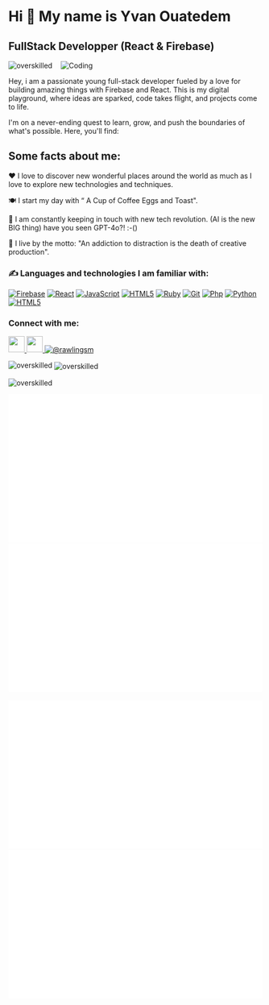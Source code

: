 Hi 👋 My name is Yvan Ouatedem
======================

FullStack Developper (React & Firebase)
-------------------------------------

<img align="right" alt="Coding" width="400" src="https://cdn.dribbble.com/users/1162077/screenshots/3848914/programmer.gif">

<p align="left"> <img src="https://komarev.com/ghpvc/?username=overskiled&label=Profile%20views&color=0e75b6&style=flat" alt="overskilled" /> </p>


Hey, i am a passionate young full-stack developer fueled by a love for building amazing things with Firebase and React.  This is my digital playground, where ideas are sparked, code takes flight, and projects come to life.

I'm on a never-ending quest to learn, grow, and push the boundaries of what's possible. Here, you'll find:

Some facts about me: 
-------------------------------------
❤ I love to discover new wonderful places around the world as much as I love to explore new technologies and techniques. 

🍽 I start my day with “ A Cup of Coffee Eggs and Toast". 

🧠 I am constantly keeping in touch with new tech revolution. (AI is the new BIG thing) have you seen GPT-4o?! :-()

💫 I live by the motto: "An addiction to distraction is the death of creative production".

### ✍ Languages and technologies I am familiar with:

<p align="left">
 <a href="https://www.postgresql.org/" target="_blank" rel="noreferrer"><img src="https://raw.githubusercontent.com/danielcranney/readme-generator/main/public/icons/skills/firebase-colored.svg" width="36" height="36" alt="Firebase" /></a>
<a href="https://docs.microsoft.com/en-us/cpp/?view=msvc-170" target="_blank" rel="noreferrer"><img src="https://raw.githubusercontent.com/danielcranney/readme-generator/main/public/icons/skills/react-colored.svg" width="36" height="36" alt="React" /></a>
<a href="https://developer.mozilla.org/en-US/docs/Web/JavaScript" target="_blank" rel="noreferrer"><img src="https://raw.githubusercontent.com/danielcranney/readme-generator/main/public/icons/skills/javascript-colored.svg" width="36" height="36" alt="JavaScript" /></a>
<a href="https://developer.mozilla.org/en-US/docs/Glossary/HTML5" target="_blank" rel="noreferrer"><img src="https://raw.githubusercontent.com/danielcranney/readme-generator/main/public/icons/skills/aws-colored.svg" width="36" height="36" alt="HTML5" /></a>
<a href="https://www.oracle.com/java/" target="_blank" rel="noreferrer"><img src="https://raw.githubusercontent.com/danielcranney/readme-generator/main/public/icons/skills/ruby-colored.svg" width="36" height="36" alt="Ruby" /></a>
<a href="https://git-scm.com/" target="_blank" rel="noreferrer"><img src="https://raw.githubusercontent.com/danielcranney/readme-generator/main/public/icons/skills/git-colored.svg" width="36" height="36" alt="Git" /></a>
<a href="https://www.python.org/" target="_blank" rel="noreferrer"><img src="https://raw.githubusercontent.com/danielcranney/readme-generator/main/public/icons/skills/php-colored.svg" width="36" height="36" alt="Php" /></a>
<a href="https://www.python.org/" target="_blank" rel="noreferrer"><img src="https://raw.githubusercontent.com/danielcranney/readme-generator/main/public/icons/skills/python-colored.svg" width="36" height="36" alt="Python" /></a>
<a href="https://developer.mozilla.org/en-US/docs/Glossary/HTML5" target="_blank" rel="noreferrer"><img src="https://raw.githubusercontent.com/danielcranney/readme-generator/main/public/icons/skills/c-colored.svg" width="36" height="36" alt="HTML5" /></a>
</p>


### Connect with me:

  
  
  
  
  <a href="https://www.github.com/overskilled" target="_blank" rel="noreferrer">
    <img src="https://raw.githubusercontent.com/danielcranney/readme-generator/main/public/icons/socials/github-dark.svg" width="32" height="32" />
  </a>
  <a href="https://www.linkedin.com/in/rawling-mukhen-ab6395259/" target="_blank" rel="noreferrer">
    <img src="https://raw.githubusercontent.com/danielcranney/readme-generator/main/public/icons/socials/linkedin.svg" width="32" height="32" />
  </a>
  <a href="https://medium.com/@rawlingsm" target="_blank" rel="noreferrer">
    <img src="https://raw.githubusercontent.com/rahuldkjain/github-profile-readme-generator/master/src/images/icons/Social/medium.svg" alt="@rawlingsm" height="32" width="32" style="vertical-align: text-bottom;" />
  </a>
</p>




<p><img align="left" src="https://github-readme-stats.vercel.app/api/top-langs?username=overskilled&show_icons=true&locale=en&layout=compact" alt="overskilled" /></p>

<p>&nbsp;<img align="center" src="https://github-readme-stats.vercel.app/api?username=overskilled&show_icons=true&locale=en" alt="overskilled" /></p>

<p><img align="center" src="https://github-readme-streak-stats.herokuapp.com/?user=overskilled&" alt="overskilled" /></p>

![](https://raw.githubusercontent.com/overskilled/github-stats/master/generated/overview.svg#gh-dark-mode-only)
![](https://raw.githubusercontent.com/overskilled/github-stats/master/generated/overview.svg#gh-light-mode-only)

![](https://raw.githubusercontent.com/overskilled/github-stats/master/generated/languages.svg#gh-dark-mode-only)
![](https://raw.githubusercontent.com/overskilled/github-stats/master/generated/languages.svg#gh-light-mode-only)
<!---
overskilled/overskilled is a ✨ special ✨ repository because its `README.md` (this file) appears on your GitHub profile.
You can click the Preview link to take a look at your changes.
--->
